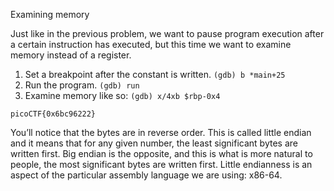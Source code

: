 Examining memory

Just like in the previous problem, we want to pause program execution after a certain instruction has executed, but this time we want to examine memory instead of a register.

1. Set a breakpoint after the constant is written. `(gdb) b *main+25`
2. Run the program. `(gdb) run`
3. Examine memory like so: `(gdb) x/4xb $rbp-0x4`
```
picoCTF{0x6bc96222}
```

You’ll notice that the bytes are in reverse order. This is called little endian and it means that for any given number, the least significant bytes are written first. Big endian is the opposite, and this is what is more natural to people, the most significant bytes are written first. Little endianness is an aspect of the particular assembly language we are using: x86-64.